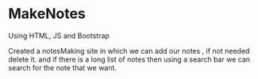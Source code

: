 # MakeNotes
Using HTML, JS and Bootstrap



Created a notesMaking site in which we can add our notes ,
if not needed delete it. and if there is a long list of notes 
then using a search bar we can search for the note that we want.
